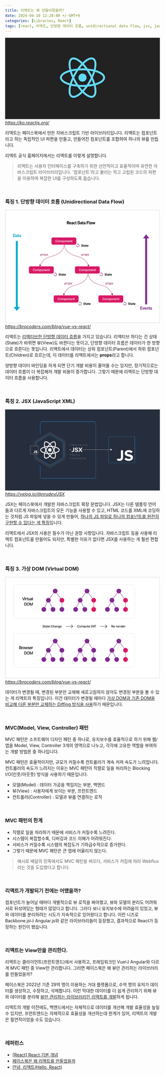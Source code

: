 ```yaml
---
title: 리액트는 왜 만들어졌을까?
date: 2024-04-10 12:28:00 +/-GMT+9
categories: [Libraries, React]
tags: [react, 리액트, 단방향 데이터 흐름, unidirectional data flow, jsx, javascript xml, virtual dom, 가상 dom, mvc pattern, mvc 패턴]
---
```


![react](/assets/img/2024-04-10-1/2024-04-10-1-1.webp)*https://ko.reactjs.org/*

리액트는 페이스북에서 만든 자바스크립트 기반 라이브러리입니다. 리액트는 컴포넌트라고 하는 독립적인 UI 파편을 만들고, 만들어진 컴포넌트를 조합하여 하나의 뷰를 만듭니다.

리액트 공식 홈페이지에서는 리액트를 이렇게 설명합니다.

> 리액트는 사용자 인터페이스를 구축하기 위한 선언적이고 효율적이며 유연한 자바스크립트 라이브러리입니다. '컴포넌트'라고 불리는 작고 고립된 코드의 파편을 이용하여 복잡한 UI를 구성하도록 돕습니다.

&nbsp;

### 특징 1. 단방향 데이터 흐름 (Unidirectional Data Flow)

![Unidirectional Data Flow](/assets/img/2024-04-10-1/2024-04-10-1-2.png)*https://brocoders.com/blog/vue-vs-react/*

리액트는 <u>리액티브한 단방향 데이터 흐름</u>을 가지고 있습니다. 리액티브 하다는 건 상태(State)가 바뀌면 뷰(View)도 바뀐다는 뜻이고, 단방향 데이터 흐름은 데이터가 한 방향으로 흐른다는 뜻입니다. 리액트에서 데이터는 상위 컴포넌트(Parent)에서 하위 컴포넌트(Children)로 흐르는데, 이 데이터를 리액트에서는 **props**라고 합니다.

양방향 데이터 바인딩을 하게 되면 단기 개발 비용이 줄어들 수는 있지만, 장기적으로는 데이터 흐름이 더 복잡해저 개발 비용이 증가합니다. 그렇기 때문에 리액트는 단방향 데이터 흐름을 사용합니다.

&nbsp;

### 특징 2. JSX (JavaScript XML)

![JSX](/assets/img/2024-04-10-1/2024-04-10-1-3.png)*https://velog.io/@nrudev/JSX*

JSX는 페이스북에서 개발한 자바스크립트 확장 문법입니다. JSX는 다른 템플릿 언어들과 다르게 자바스크립트의 모든 기능을 사용할 수 있고, HTML 코드를 XML에 코딩하는 것처럼 JS 파일에 넣을 수 있게 만들어, <u>하나의 JS 파일로 하나의 컴포넌트를 완전히 구현할 수 있다는 게 특징</u>입니다.

리액트에서 JSX의 사용은 필수가 아닌 권장 사항입니다. 자바스크립트 등을 사용해 리액트 컴포넌트를 만들어도 되지만, 특별한 이유가 없다면 JSX를 사용하는 게 훨씬 편합니다.

&nbsp;

### 특징 3. 가상 DOM (Virtual DOM)

![Virtual DOM](/assets/img/2024-04-10-1/2024-04-10-1-4.png)*https://brocoders.com/blog/vue-vs-react/*

데이터가 변경될 때, 변경된 부분만 교체해 새로고침하지 않아도 변경된 부분을 볼 수 있는 게 리액트의 특징입니다. 이건 데이터가 변경될 때마다 <u>가상 DOM과 기존 DOM을 비교해 다른 부분만 교체하는 Diffing 방식을 사용</u>하기 때문입니다.

&nbsp;

### MVC(Model, View, Controller) 패턴

MVC 패턴은 소프트웨어 디자인 패턴 중 하나로, 유지보수를 효율적으로 하기 위해 웹/앱을 Model, View, Controller 3개의 영역으로 나누고, 각각에 고유한 역할을 부여하는 개발 방법론 중 하나입니다.

MVC 패턴은 효율적이지만, 규모가 커질수록 컨트롤러가 계속 커져 속도가 느려집니다. 컨트롤러의 속도가 느려지는 이유는 MVC 패턴이 직렬로 일을 처리하는 Blocking I/O(인풋/아웃풋) 방식을 사용하기 때문입니다.

- 모델(Model) : 데이터 가공을 책임지는 부분, 백엔드
- 뷰(View) : 사용자에게 보이는 부분, 프런트엔드
- 컨트롤러(Controller) : 모델과 뷰를 연결하는 로직

&nbsp;

### MVC 패턴의 한계

- 직렬로 일을 처리하기 때문에 서비스가 커질수록 느려진다.
- 시스템이 복잡할수록, 디버깅과 코드 이해가 어려워진다.
- 서비스가 커질수록 시스템의 복잡도가 기하급수적으로 증가한다.
- 그렇기 때문에 MVC 패턴은 큰 앱에 어울리지 않는다.

> 예시로 배달의 민족에서도 MVC 패턴을 써오다, 서비스가 커짐에 따라 Webflux라는 것을 도입했다고 합니다.

&nbsp;

### 리액트가 개발되기 전에는 어땠을까?

컴포넌트가 늘어날 때마다 개별적으로 뷰 로직을 짜야했고, 뷰와 모델의 분리도 어려워 서로 뒤섞여있는 형태가 많았다고 합니다. 그러다 보니 유지보수에 어려움이 있었고, 뷰와 데이터를 분리하려는 시도가 지속적으로 있어왔다고 합니다. 이런 니즈로 Backbone.js나 Angular.js와 같은 라이브러리들이 등장했고, 결과적으로 React가 등장하는 원인이 됐습니다.

&nbsp;

### 리액트는 View만을 관리한다.

리액트는 클라이언트(프런트엔드)에서 사용하고, 프레임워크인 Vue나 Angular와 다르게 MVC 패턴 중 View만 관리합니다. 그러면 페이스북은 왜 뷰만 관리하는 라이브러리를 만들었을까?

페이스북은 2022년 기준 29억 명이 이용하는 거대 플랫폼으로, 수억 명의 유저가 데이터를 생성하고, 수정하고, 삭제합니다. 이런 막대한 데이터를 더 쉽게 관리하기 위해 뷰와 데이터를 분리해 <u>뷰만 관리하는 라이브러리인 리액트를 개발</u>하게 됩니다.

리액트의 개발 이전에도, 백엔드에서는 자체적으로 데이터를 개선해 개발 효율성을 높일 수 있지만, 프런트엔드는 자체적으로 효율성을 개선하는데 한계가 있어, 리액트의 개발은 필연적이었을 수도 있습니다.

&nbsp;

### 레퍼런스

- <a href="https://velog.io/@kim-jaemin420/React-%EA%B8%B0%EB%B3%B8-%EA%B0%9C%EB%85%90" target="_blank">[React] React 기본 개념</a>
- <a href="https://velog.io/@sunaaank/why-facebook-makes-react" target="_blank">페이스북은 왜 리액트를 만들었을까</a>
- <a href="https://blog.gaerae.com/2016/04/hello-react.html" target="_blank">안녕, 리액트(Hello, React)</a>
